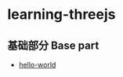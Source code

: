 # learning-threejs
## 基础部分 Base part
- [hello-world](https://github.com/chuanfe/learning-threejs/tree/master/examples/part-1)